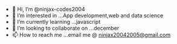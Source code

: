 - 👋 Hi, I’m @ninjax-codes2004
- 👀 I’m interested in ...App development,web and data science
- 🌱 I’m currently learning ...javascript
- 💞️ I’m looking to collaborate on ...december
- 📫 How to reach me ...email me @ ninjax20042005@gmail.com

<!---
ninjax-codes2004/ninjax-codes2004 is a ✨ special ✨ repository because its `README.md` (this file) appears on your GitHub profile.
You can click the Preview link to take a look at your changes.
--->
